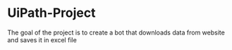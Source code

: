 # UiPath-Project
The goal of the project is to create a bot that downloads data from website and saves it in excel file
